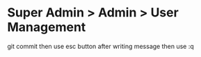 # Super Admin > Admin > User Management

git commit 
then use esc button after writing message then use :q
